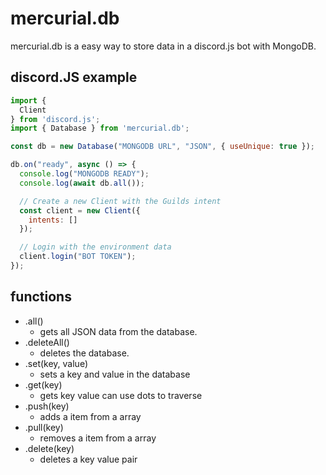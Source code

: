 # mercurial.db

mercurial.db is a easy way to store data in a discord.js bot with MongoDB.

## discord.JS example
```javascript
import {
  Client
} from 'discord.js';
import { Database } from 'mercurial.db';

const db = new Database("MONGODB URL", "JSON", { useUnique: true });

db.on("ready", async () => {
  console.log("MONGODB READY");
  console.log(await db.all());

  // Create a new Client with the Guilds intent
  const client = new Client({
    intents: []
  });

  // Login with the environment data
  client.login("BOT TOKEN");
});
```

## functions
- .all()
  - gets all JSON data from the database.
- .deleteAll()
  - deletes the database.
- .set(key, value)
  - sets a key and value in the database
- .get(key)
  - gets key value can use dots to traverse
- .push(key)
  - adds a item from a array
- .pull(key)
  - removes a item from a array
- .delete(key)
  - deletes a key value pair
